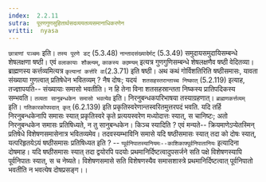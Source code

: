 ```yaml
---
index:  2.2.11
sutra:  पूरणगुणसुहितार्थसदव्ययतव्यसमानाधिकरणेन
vritti:  nyasa
---
```


`छात्राणां पञ्चमः` इति। `तस्य पूरणे डट्` (5.3.48) `नान्तादसंख्यादेर्मट्` (5.3.49) समुदायसमुदायिसम्बन्धे शेषलक्षणा षष्ठी। एवं `वलाकायाः शौक्ल्यम्`, `काकस्य काष्र्ण्यम्` इत्यत्र गुणगुणिसम्बन्धे शेषलक्षणैव षष्ठी वेदितव्या। ब्राह्मणस्य कर्त्तव्यमित्यत्र `कृत्यानां कर्त्तरि वा`(2.3.71) इति षष्ठी। अथ कथं गोर्विशतिरिति षष्ठीसमासः, यावता संख्याया गुणत्वात् प्रतिषेधेन भवितव्यम् ? नैष दोषः; यदयं `
शतसहस्तरान्ताच्च निष्कात्` (5.2.119) इत्याह, तज्ज्ञापयति-- संख्यायाः समासो भवतीति। न हि तेना विना शतसहस्रान्तता निष्कस्य प्रातिपदिकस्य सम्भवति। `तव्यता सानुबन्धकेन समासो भवत्येव` इति। निरनुबन्धकपरिभाषया तस्याग्रहणात्। `ब्राह्मणकर्त्तव्यम्` इति। `गतिकारकोपपदात् कृत्` (6.2.139) इति प्रकृतिस्वरेणान्तस्वरितमुत्तरपदं भवति. यदि तर्हि निरनुबन्धकेनापि समासः स्यात् प्रकृतिस्वरे कृते प्रत्ययस्वरेण मध्योदात्तः स्यात्, स चानिष्टः; अतो निरनुबन्धकेन समासः प्रतिषिध्यते, न तु सानुबन्धकेन। किञ्च स्यादिति ? एवं मन्यते-- क्रियमाणेऽप्येतस्मिन् प्रतिषेधे विशेषणसमासेनात्र भवितव्यमेव। तदवस्यम्भाविनि समासे यदि षष्ठीसमासः स्यात् तदा को दोषः स्यात्, यत्परिहृतयेऽयं षष्ठीसमासः प्रतिषिध्यत इति ? -- `प्पूर्वनिपातस्यानियमः--काशिकाफ्पूर्वनिपातानियः` इत्यादिना दोषमाह। यदि षष्ठीसमासः स्यात् तदा द्वयोरपि पदयोः प्रथमानिर्दिष्टत्वादुपसर्जने सति पक्षे विशेषणस्यापि पूर्वनिपातः स्यात्, स च नेष्यते। विशेषणसमासे सति विशेषणस्यैव समासशास्त्रे प्रथमानिर्दिष्टत्वात् पूर्वनिपातो भवतीति न भवत्येष दोषप्रसङ्ग।।

